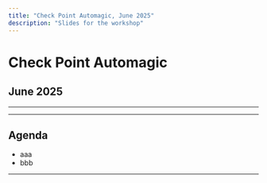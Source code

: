 ```yaml
---
title: "Check Point Automagic, June 2025"
description: "Slides for the workshop"
---
```

# Check Point Automagic
## June 2025

---
---
## Agenda

* aaa
* bbb
---

